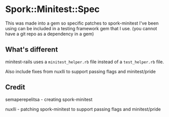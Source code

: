 # Spork::Minitest::Spec

This was made into a gem so specific patches to spork-minitest I've been using can be included in a testing framework gem that I use. (you cannot have a git repo as a dependency in a gem)

## What's different

minitest-rails uses a `minitest_helper.rb` file instead of a `test_helper.rb` file.

Also include fixes from nuxlli to support passing flags and minitest/pride

## Credit

semaperepelitsa - creating spork-minitest

nuxlli - patching spork-minitest to support passing flags and minitest/pride
